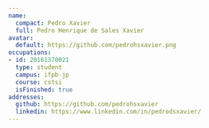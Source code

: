 ```yaml
---
name:
  compact: Pedro Xavier
  full: Pedro Henrique de Sales Xavier
avatar:
  default: https://github.com/pedrohsxavier.png
occupations:
- id: 20161370021
  type: student
  campus: ifpb-jp
  course: cstsi
  isFinished: true
addresses:
  github: https://github.com/pedrohsxavier
  linkedin: https://www.linkedin.com/in/pedrodsxavier/
---
```


